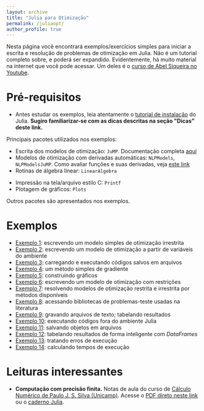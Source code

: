 ```yaml
---
layout: archive
title: "Julia para Otimização"
permalink: /juliaopt/
author_profile: true
---
```


Nesta página você encontrará exemplos/exercícios simples para iniciar a escrita e resolução de problemas de otimização em Julia. Não é um tutorial completo sobre, e poderá ser expandido. Evidentemente, há muito material na internet que você pode acessar. Um deles é o [curso de Abel Siqueira no Youtube](https://www.youtube.com/playlist?list=PLOOY0eChA1uyk_01nGJVmcQGvcJq9h6_6).


# Pré-requisitos

- Antes estudar os exemplos, leia atentamente o [tutorial de instalação](/julia/) do Julia. **Sugiro familiarizar-se com as dicas descritas na seção "Dicas" deste link.**

Principais pacotes utilizados nos exemplos:
- Escrita dos modelos de otimização: `JuMP`. Documentação completa [aqui](https://jump.dev/JuMP.jl/stable/)
- Modelos de otimização com derivadas automáticas: `NLPModels`, `NLPModelsJuMP`. Como avaliar funções e suas derivadas, veja [este link](https://github.com/JuliaSmoothOptimizers/NLPModels.jl)
- Rotinas de álgebra linear: `LinearAlgebra`
<!--- Armazenamento de matrizes esparsas: `SparseArrays`-->
- Impressão na tela/arquivo estilo C: `Printf`
- Plotagem de gráficos: `Plots`

Outros pacotes são apresentados nos exemplos.

# Exemplos

- [Exemplo 1](/juliaopt_ex1/): escrevendo um modelo simples de otimização irrestrita
- [Exemplo 2](/juliaopt_ex2/): escrevendo um modelo de otimização a partir de variáveis do ambiente
- [Exemplo 3](/juliaopt_ex3/): carregando e executando códigos salvos em arquivos
- [Exemplo 4](/juliaopt_ex4/): um método simples de gradiente
- [Exemplo 5](/juliaopt_ex5/): construindo gráficos
- [Exemplo 6](/juliaopt_ex6/): escrevendo um modelo de otimização com restrições
- [Exemplo 7](/juliaopt_ex7/): resolvendo modelos de otimização restrita e irrestrita por métodos disponíveis
- [Exemplo 8](/juliaopt_ex8/): acessando bibliotecas de problemas-teste usadas na literatura
- [Exemplo 9](/juliaopt_ex9/): gravando arquivos de texto; tabelando resultados
- [Exemplo 10](/juliaopt_ex10/): executando códigos fora do ambiente Julia
- [Exemplo 11](/juliaopt_ex11/): salvando objetos em arquivos
- [Exemplo 12](/juliaopt_ex12/): tabelando resultados de forma inteligente com *DataFrames*
- [Exemplo 13](/juliaopt_ex13/): tratando erros de execução
- [Exemplo 14](/juliaopt_ex14/): calculando tempos de execução

# Leituras interessantes

- **Computação com precisão finita.** Notas de aula do curso de [Cálculo Numérico de Paulo J. S. Silva (Unicamp)](https://www.ime.unicamp.br/~pjssilva/blog/notas_ms211/). Acesse o [PDF direto neste link](https://www.ime.unicamp.br/~pjssilva/pdfs/notas_de_aula/ms211/Computa%C3%A7%C3%A3o_com_Precis%C3%A3o_Finita.pdf) ou o [caderno Julia](https://github.com/pjssilva/ms211/blob/master/01_Computacao_com_Precisao_Finita.ipynb).